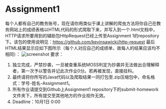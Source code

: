 # Assignment1
每个人都有自己的教务账号，现在请你用类似于课上讲解的爬虫方法将你自己在教务网站上的成绩表格以HTML代码的形式爬取下来，并写入到一个.html文档中，HTTP请求所要用到的辅助包HttpRequest已经上传至Assignment 1的repository下。该包的使用说明见：https://github.com/kevinsawicki/http-request
最后HTML结果显示应如下图所示（每个人对应自己的成绩单，故每人的结果应该均不相同）：
![screenshot](https://github.com/OOP-JAVA-WHUISS/Assignment1/blob/master/screenshot.png)
要求：
1.	独立完成，严禁抄袭，一旦被查重系统MOSS判定为抄袭并无法做出合理解释者，第一次予以警告并记此次作业0分。若再被发现，直接挂科。
2.	最终请将你所写的Java代码以及爬取结果一同打包至.zip压缩包中，命名格式：学号-姓名-Assignment1。
3.	所有作业请提交到Github上Assignment1 repository下的submit-homework文件夹下，所有提交至其他地方的作业视作无效。
4.	Deadline：10月1日 0:00
